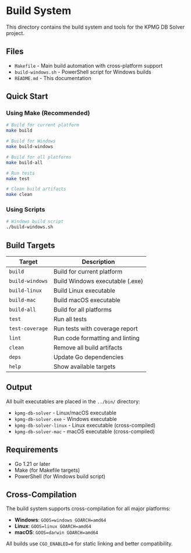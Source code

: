 # Build System

This directory contains the build system and tools for the KPMG DB Solver project.

## Files

- `Makefile` - Main build automation with cross-platform support
- `build-windows.sh` - PowerShell script for Windows builds
- `README.md` - This documentation

## Quick Start

### Using Make (Recommended)

```bash
# Build for current platform
make build

# Build for Windows
make build-windows

# Build for all platforms
make build-all

# Run tests
make test

# Clean build artifacts
make clean
```

### Using Scripts

```bash
# Windows build script
./build-windows.sh
```

## Build Targets

| Target | Description |
|--------|-------------|
| `build` | Build for current platform |
| `build-windows` | Build Windows executable (.exe) |
| `build-linux` | Build Linux executable |
| `build-mac` | Build macOS executable |
| `build-all` | Build for all platforms |
| `test` | Run all tests |
| `test-coverage` | Run tests with coverage report |
| `lint` | Run code formatting and linting |
| `clean` | Remove all build artifacts |
| `deps` | Update Go dependencies |
| `help` | Show available targets |

## Output

All built executables are placed in the `../bin/` directory:

- `kpmg-db-solver` - Linux/macOS executable
- `kpmg-db-solver.exe` - Windows executable
- `kpmg-db-solver-linux` - Linux executable (cross-compiled)
- `kpmg-db-solver-mac` - macOS executable (cross-compiled)

## Requirements

- Go 1.21 or later
- Make (for Makefile targets)
- PowerShell (for Windows build script)

## Cross-Compilation

The build system supports cross-compilation for all major platforms:

- **Windows**: `GOOS=windows GOARCH=amd64`
- **Linux**: `GOOS=linux GOARCH=amd64`
- **macOS**: `GOOS=darwin GOARCH=amd64`

All builds use `CGO_ENABLED=0` for static linking and better compatibility.
